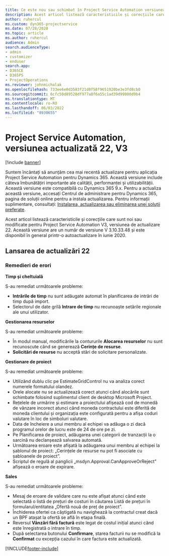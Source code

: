 ```yaml
---
title: Ce este nou sau schimbat în Project Service Automation versiunea actualizată 22, V3
description: Acest articol listează caracteristicile și corecțiile care sunt disponibile în Project Service Automation V3, versiunea de actualizare 22, V3.
author: ruhercul
ms.custom: dyn365-projectservice
ms.date: 07/28/2020
ms.topic: article
ms.author: ruhercul
audience: Admin
search.audienceType:
- admin
- customizer
- enduser
search.app:
- D365CE
- D365PS
- ProjectOperations
ms.reviewer: johnmichalak
ms.openlocfilehash: 733ee6e0d3583f21d0f58f9651920be3e3fd8cb0
ms.sourcegitcommit: 6cfc50d89528df977a8f6a55c1ad39d99800d9b4
ms.translationtype: MT
ms.contentlocale: ro-RO
ms.lasthandoff: 06/03/2022
ms.locfileid: "8930655"
---
```

# <a name="project-service-automation-update-release-22-v3"></a>Project Service Automation, versiunea actualizată 22, V3

[!include [banner](../includes/psa-now-project-operations.md)]

Suntem încântați să anunțăm cea mai recentă actualizare pentru aplicația Project Service Automation pentru Dynamics 365. Această versiune include câteva îmbunătățiri importante ale calității, performanței și utilizabilității. Această versiune este compatibilă cu Dynamics 365 9.x. Pentru a actualiza această versiune, accesați Centrul de administrare pentru Dynamics 365, pagina de soluții online pentru a instala actualizarea. Pentru informații suplimentare, consultați: [Instalarea, actualizarea sau eliminarea unei soluții preferate](/power-platform/admin/install-remove-preferred-solution).

Acest articol listează caracteristicile și corecțiile care sunt noi sau modificate pentru Project Service Automation V3, versiunea de actualizare 22. Această versiune are un număr de versiune V 3.10.33.48 și este disponibil în general printr-o autoactualizare în iunie 2020.

## <a name="update-release-22"></a>Lansarea de actualizări 22

### <a name="bug-fixes"></a>Remedieri de erori



**Timp și cheltuială**

S-au remediat următoarele probleme:

- **Intrările de timp** nu sunt adăugate automat în planificarea de intrări de timp după import.
- Selectorul de date grilă **Intrare de timp** nu recunoaște setările regionale ale unui utilizator.

**Gestionarea resurselor**

S-au remediat următoarele probleme:

- În modul manual, modificările la contururile **Alocarea resurselor** nu sunt recunoscute când se generează **Cerințe de resurse**.
- **Solicitări de resurse** nu acceptă stări de solicitare personalizate.

**Gestionare de proiect**

S-au remediat următoarele probleme:

- Utilizând dublu clic pe EstimateGridControl nu va analiza corect numerele formatului olandez.
- Orele alocate nu se actualizează corect atunci când alocările sunt schimbate folosind suplimentul client de desktop Microsoft Project.
- Rețelele de urmărire și estimare a proiectului afișează cod de monedă de vânzare incorect atunci când moneda contractului este diferită de moneda clientului și organizația este configurată pentru a afișa coduri valutare în loc de simboluri valutare.
- Data de încheiere a unui membru al echipei va adăuga o zi dacă programul orelor de lucru este de 24 de ore pe zi.
- Pe Planificarea de proiect, adăugarea unei categorii de tranzacții la o sarcină nu declanșează salvarea automată.
- Următoarea eroare este afișată la adăugarea unui membru al echipei la șablonul de proiect: „Cerințele de resurse nu pot fi asociate cu șabloanele de proiect”. 
- Scriptul de regulă al panglicii „msdyn.Approval.CanApproveOrReject” afișează o eroare de expirare.

**Sales**

S-au remediat următoarele probleme:

- Mesaj de eroare de validare care nu este afișat atunci când este selectată o listă de prețuri de costuri în căutarea Listă de prețuri în formularul/entitatea „Ofertă nouă de preț de proiect”.
- Închiderea ofertei ca câștigată nu navighează la contractul creat dacă un BPF atașat la ofertă se află în etapa finală.
- Reversul **Vânzări fără factură** este legat de costul inițial atunci când este înregistrată o intrare în timp.
- După selectarea butonului **Confirmare**, starea facturii nu se modifică la **Confirmat** cu excepția cazului în care factura este actualizată.


[!INCLUDE[footer-include](../includes/footer-banner.md)]
